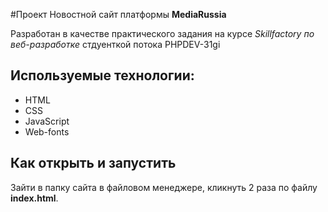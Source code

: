 #Проект Новостной сайт платформы **MediaRussia**

Разработан в качестве практического задания на курсе *Skillfactory по веб-разработке* стдуенткой потока PHPDEV-31gi

## Используемые технологии:
* HTML
* CSS
* JavaScript
* Web-fonts

## Как открыть и запустить
Зайти в папку сайта в файловом менеджере, кликнуть 2 раза по файлу **index.html**.


